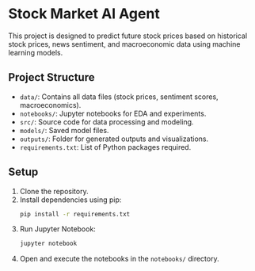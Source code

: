 # Stock Market AI Agent

This project is designed to predict future stock prices based on historical stock prices, news sentiment, and macroeconomic data using machine learning models.

## Project Structure

- `data/`: Contains all data files (stock prices, sentiment scores, macroeconomics).
- `notebooks/`: Jupyter notebooks for EDA and experiments.
- `src/`: Source code for data processing and modeling.
- `models/`: Saved model files.
- `outputs/`: Folder for generated outputs and visualizations.
- `requirements.txt`: List of Python packages required.

## Setup
1. Clone the repository.
2. Install dependencies using pip:
   ```sh
   pip install -r requirements.txt
   ```
3. Run Jupyter Notebook:
   ```sh
   jupyter notebook
   ```
4. Open and execute the notebooks in the `notebooks/` directory.
